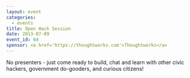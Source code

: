 ```yaml
---
layout: event
categories: 
  - events
title: Open Hack Session
date: 2013-07-09
event_id: 64
sponsor: <a href='https://thoughtworks.com'>Thoughtworks</a>
---
```


<p>No presenters - just come ready to build, chat and learn with other civic hackers, government do-gooders, and curious citizens!</p>
